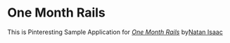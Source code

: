 # One Month Rails
This is Pinteresting Sample Application for
[*One Month Rails*](http://onemonthrails.com)
by[Natan Isaac](http://natanisaac.com)
